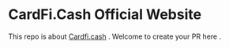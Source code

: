 # CardFi.Cash Official Website

This repo is about [Cardfi.cash](https://cardfi.cash/) . Welcome to create your PR here .